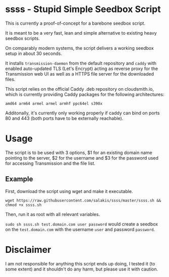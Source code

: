 # ssss - Stupid Simple Seedbox Script

This is currently a proof-of-concept for a barebone seedbox script.

It is meant to be a very fast, lean and simple alternative to existing heavy seedbox scripts. 

On comparably modern systems, the script delivers a working seedbox setup in about 30 seconds.

It installs `transmission-daemon` from the default repository and `caddy` with enabled auto-updated TLS (Let's Encrypt) acting as reverse proxy for the Transmission web UI as well as a HTTPS file server for the downloaded files.

This script relies on the official Caddy .deb repository on cloudsmith.io, which is currently providing Caddy packages for the following architectures:

`amd64 arm64 armel armel armhf ppc64el s390x`

Additonally, it's currently only working properly if caddy can bind on ports 80 and 443 (both ports have to be externally reachable).

# Usage

The script is to be used with 3 options, $1 for an existing domain name pointing to the server, $2 for the username and $3 for the password used for accessing Transmission and the file list.

## Example

First, download the script using wget and make it executable.

`wget https://raw.githubusercontent.com/salakis/ssss/master/ssss.sh && chmod +x ssss.sh`

Then, run it as root with all relevant variables.

`sudo sh ssss.sh test.domain.com user password` would create a seedbox on the `test.domain.com` with the username `user` and password `password`.

# Disclaimer

I am not responsible for anything this script ends up doing, I tested it (to some extent) and it shouldn't do any harm, but please use it with caution.
